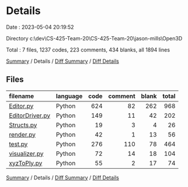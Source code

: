 # Details

Date : 2023-05-04 20:19:52

Directory c:\\dev\\CS-425-Team-20\\CS-425-Team-20\\jason-mills\\Open3D

Total : 7 files,  1237 codes, 223 comments, 434 blanks, all 1894 lines

[Summary](results.md) / Details / [Diff Summary](diff.md) / [Diff Details](diff-details.md)

## Files
| filename | language | code | comment | blank | total |
| :--- | :--- | ---: | ---: | ---: | ---: |
| [Editor.py](/Editor.py) | Python | 624 | 82 | 262 | 968 |
| [EditorDriver.py](/EditorDriver.py) | Python | 149 | 11 | 42 | 202 |
| [Structs.py](/Structs.py) | Python | 19 | 3 | 4 | 26 |
| [render.py](/render.py) | Python | 42 | 1 | 13 | 56 |
| [test.py](/test.py) | Python | 276 | 110 | 78 | 464 |
| [visualizer.py](/visualizer.py) | Python | 72 | 14 | 18 | 104 |
| [xyzToPly.py](/xyzToPly.py) | Python | 55 | 2 | 17 | 74 |

[Summary](results.md) / Details / [Diff Summary](diff.md) / [Diff Details](diff-details.md)